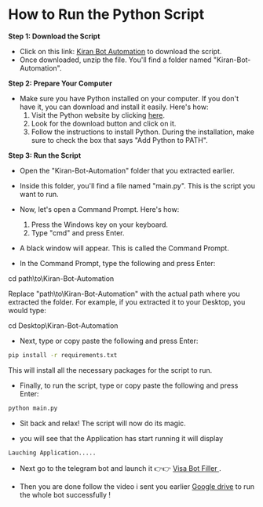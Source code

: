 # How to Run the Python Script

**Step 1: Download the Script**

- Click on this link: [Kiran Bot Automation](https://github.com/ayobami1/Kiran-Bot-Automation/archive/refs/heads/main.zip) to download the script.
- Once downloaded, unzip the file. You'll find a folder named "Kiran-Bot-Automation".

**Step 2: Prepare Your Computer**

- Make sure you have Python installed on your computer. If you don't have it, you can download and install it easily. Here's how:
  1. Visit the Python website by clicking [here](https://www.python.org/downloads/).
  2. Look for the download button and click on it.
  3. Follow the instructions to install Python. During the installation, make sure to check the box that says "Add Python to PATH".

**Step 3: Run the Script**

- Open the "Kiran-Bot-Automation" folder that you extracted earlier.
- Inside this folder, you'll find a file named "main.py". This is the script you want to run.
- Now, let's open a Command Prompt. Here's how:
  1. Press the Windows key on your keyboard.
  2. Type "cmd" and press Enter.

- A black window will appear. This is called the Command Prompt.
- In the Command Prompt, type the following and press Enter:

cd path\to\Kiran-Bot-Automation

Replace "path\to\Kiran-Bot-Automation" with the actual path where you extracted the folder. For example, if you extracted it to your Desktop, you would type:

cd Desktop\Kiran-Bot-Automation


- Next, type or copy paste the following and press Enter:

```bash
pip install -r requirements.txt
```

This will install all the necessary packages for the script to run.

- Finally, to run the script, type or copy paste the following and press Enter:

```bash
python main.py
```


- Sit back and relax! The script will now do its magic.

-  you will see that the Application has start running it will display
  ```bash
Lauching Application.....
```

- Next go to the telegram bot and launch it 
 👉👉 [Visa Bot Filler ](https://t.me/BotFormFillerBot).

- Then you are done follow the video i sent you earlier [Google drive](https://drive.google.com/drive/folders/1x-pSqVKe9OJD9FhtHE9pJqiL4O-3b8ur?usp=drive_link)   to run the whole bot successfully !

